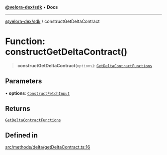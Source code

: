 [**@velora-dex/sdk**](../README.md) • **Docs**

***

[@velora-dex/sdk](../globals.md) / constructGetDeltaContract

# Function: constructGetDeltaContract()

> **constructGetDeltaContract**(`options`): [`GetDeltaContractFunctions`](../type-aliases/GetDeltaContractFunctions.md)

## Parameters

• **options**: [`ConstructFetchInput`](../interfaces/ConstructFetchInput.md)

## Returns

[`GetDeltaContractFunctions`](../type-aliases/GetDeltaContractFunctions.md)

## Defined in

[src/methods/delta/getDeltaContract.ts:16](https://github.com/paraswap/paraswap-sdk/blob/master/src/methods/delta/getDeltaContract.ts#L16)
